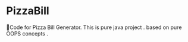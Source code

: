 # PizzaBill
🤡Code for Pizza Bill Generator. 
This is pure java project . based on pure OOPS concepts .
